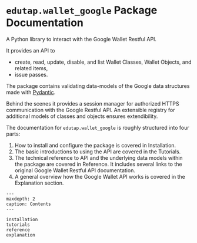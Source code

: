 # `edutap.wallet_google` Package Documentation

A Python library to interact with the Google Wallet Restful API.

It provides an API to
- create, read, update, disable, and list Wallet Classes, Wallet Objects, and related items,
- issue passes.

The package contains validating data-models of the Google data structures made with [Pydantic](https://docs.pydantic.dev/).

Behind the scenes it provides a session manager for authorized HTTPS communication with the Google Restful API.
An extensible registry for additional models of classes and objects ensures extendibility.

The documentation for `edutap.wallet_google` is roughly structured into four parts:

1. How to install and configure the package is covered in Installation.
1. The basic introductions to using the API are covered in the Tutorials.
1. The technical reference to API and the underlying data models within the package are covered in Reference.
   It includes several links to the original Google Wallet Restful API documentation.
1. A general overview how the Google Wallet API works is covered in the Explanation section.

```{toctree}
---
maxdepth: 2
caption: Contents
---

installation
tutorials
reference
explanation

```